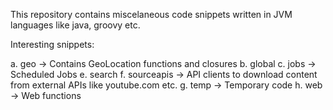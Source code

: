 This repository contains miscelaneous code snippets written in JVM languages like java, groovy etc.

Interesting snippets:

a. geo -> Contains GeoLocation functions and closures
b. global
c. jobs -> Scheduled Jobs
e. search
f. sourceapis -> API clients to download content from external APIs like youtube.com etc.
g. temp -> Temporary code
h. web -> Web functions
